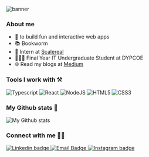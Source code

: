 ![banner](https://i.imgur.com/NmjstbW.png)

### About me
- 💙 to build fun and interactive web apps
- 📚 Bookworm
- 🏢 Intern at [Scalereal](https://scalereal.com/)
- 🧑🏽‍🎓 Final Year IT Undergraduate Student at DYPCOE
- 🌐 Read my blogs at [Medium](https://medium.com/@abhishekghadge11)

### Tools I work with ⚒️
<div>
<img src="https://img.shields.io/badge/TypeScript-007ACC?style=for-the-badge&logo=typescript&logoColor=white" alt="Typescript" />
<img src="https://img.shields.io/badge/JavaScript-323330?style=for-the-badge&logo=javascript&logoColor=F7DF1E" alt="React" />
<img src="https://img.shields.io/badge/Node.js-339933?style=for-the-badge&logo=nodedotjs&logoColor=white" alt="NodeJS" />
<img src="https://img.shields.io/badge/HTML5-E34F26?style=for-the-badge&logo=html5&logoColor=white" alt="HTML5" />
<img src="https://img.shields.io/badge/CSS3-1572B6?style=for-the-badge&logo=css3&logoColor=white" alt="CSS3" />
</div>

### My Github stats 🌟
<img src="https://github-readme-stats.vercel.app/api?username=Abg4real&count_private=true&show_icons=true&include_all_commits=true" alt="My Github stats" />

### Connect with me 🤝🏻

<div>
<a href="https://www.linkedin.com/in/abhishek-ghadge/" target="_blank">
  <img src="https://img.shields.io/badge/linkedin-%231E77B5.svg?&style=for-the-badge&logo=linkedin&logoColor=white" alt="Linkedin badge" style="margin-bottom: 5px;" />
</a>

<a href="mailto:abhyag126@gmail.com" target="_blank">
  <img src="https://img.shields.io/badge/Gmail-D14836?style=for-the-badge&logo=gmail&logoColor=white" alt="Email Badge" style="margin-bottom: 5px;" />
</a>

<a href="https://www.instagram.com/abg4real_/" target="_blank">
  <img src="https://img.shields.io/badge/Instagram-E4405F?style=for-the-badge&logo=instagram&logoColor=white" alt="Instagram badge" style="margin-bottom: 5px;" />
</a>                                                                                                                                                
</div>  
